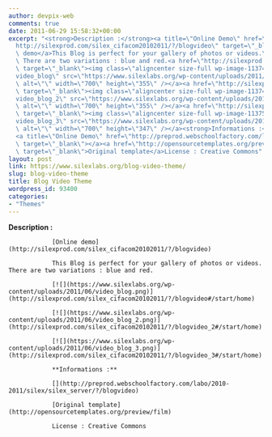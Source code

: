 ```yaml
---
author: devpix-web
comments: true
date: 2011-06-29 15:58:32+00:00
excerpt: "<strong>Description :</strong><a title=\"Online Demo\" href=\"\
  http://silexprod.com/silex_cifacom20102011/?/blogvideo\" target=\"_blank\">Online\
  \ demo</a>This Blog is perfect for your gallery of photos or videos.\
  \ There are two variations : blue and red.<a href=\"http://silexprod.com/silex_cifacom20102011/?/blogvideo#/start/home\"\
  \ target=\"_blank\"><img class=\"aligncenter size-full wp-image-113747\" title=\"\
  video_blog\" src=\"https://www.silexlabs.org/wp-content/uploads/2011/06/video_blog.png\"\
  \ alt=\"\" width=\"700\" height=\"355\" /></a><a href=\"http://silexprod.com/silex_cifacom20102011/?/blogvideo_2#/start/home\"\
  \ target=\"_blank\"><img class=\"aligncenter size-full wp-image-113749\" title=\"\
  video_blog_2\" src=\"https://www.silexlabs.org/wp-content/uploads/2011/06/video_blog_2.png\"\
  \ alt=\"\" width=\"700\" height=\"355\" /></a><a href=\"http://silexprod.com/silex_cifacom20102011/?/blogvideo_3#/start/home\"\
  \ target=\"_blank\"><img class=\"aligncenter size-full wp-image-113750\" title=\"\
  video_blog_3\" src=\"https://www.silexlabs.org/wp-content/uploads/2011/06/video_blog_3.png\"\
  \ alt=\"\" width=\"700\" height=\"347\" /></a><strong>Informations :</strong>\
  <a title=\"Online Demo\" href=\"http://preprod.webschoolfactory.com/labo/2010-2011/silex/silex_server/?/blogvideo\"\
  \ target=\"_blank\"></a><a href=\"http://opensourcetemplates.org/preview/film\"\
  \ target=\"_blank\">Original template</a>License : Creative Commons"
layout: post
link: https://www.silexlabs.org/blog-video-theme/
slug: blog-video-theme
title: Blog Video Theme
wordpress_id: 93400
categories:
- "Themes"
---
```


**Description :**

				[Online demo](http://silexprod.com/silex_cifacom20102011/?/blogvideo)

				This Blog is perfect for your gallery of photos or videos. There are two variations : blue and red.

				[![](https://www.silexlabs.org/wp-content/uploads/2011/06/video_blog.png)](http://silexprod.com/silex_cifacom20102011/?/blogvideo#/start/home)

				[![](https://www.silexlabs.org/wp-content/uploads/2011/06/video_blog_2.png)](http://silexprod.com/silex_cifacom20102011/?/blogvideo_2#/start/home)

				[![](https://www.silexlabs.org/wp-content/uploads/2011/06/video_blog_3.png)](http://silexprod.com/silex_cifacom20102011/?/blogvideo_3#/start/home)

				**Informations :**

				[](http://preprod.webschoolfactory.com/labo/2010-2011/silex/silex_server/?/blogvideo)

				[Original template](http://opensourcetemplates.org/preview/film)

				License : Creative Commons
